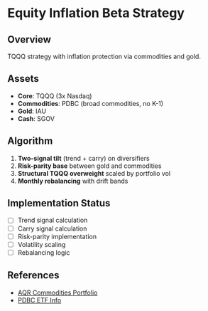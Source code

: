 # Equity Inflation Beta Strategy

## Overview

TQQQ strategy with inflation protection via commodities and gold.

## Assets

- **Core**: TQQQ (3x Nasdaq)
- **Commodities**: PDBC (broad commodities, no K-1)
- **Gold**: IAU
- **Cash**: SGOV

## Algorithm

1. **Two-signal tilt** (trend + carry) on diversifiers
2. **Risk-parity base** between gold and commodities
3. **Structural TQQQ overweight** scaled by portfolio vol
4. **Monthly rebalancing** with drift bands

## Implementation Status

- [ ] Trend signal calculation
- [ ] Carry signal calculation
- [ ] Risk-parity implementation
- [ ] Volatility scaling
- [ ] Rebalancing logic

## References

- [AQR Commodities Portfolio](https://www.aqr.com/-/media/AQR/Documents/Whitepapers/Building-a-Better-Commodities-Portfolio.pdf)
- [PDBC ETF Info](https://www.invesco.com/us/financial-products/etfs/product-detail?ticker=PDBC)
